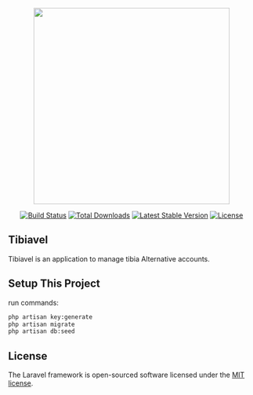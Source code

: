<p align="center"><img src="https://i.imgur.com/jQJfNOy.png" width="400"></p>

<p align="center">
<a href="https://travis-ci.org/laravel/framework"><img src="https://travis-ci.org/laravel/framework.svg" alt="Build Status"></a>
<a href="https://packagist.org/packages/laravel/framework"><img src="https://poser.pugx.org/laravel/framework/d/total.svg" alt="Total Downloads"></a>
<a href="https://packagist.org/packages/laravel/framework"><img src="https://poser.pugx.org/laravel/framework/v/stable.svg" alt="Latest Stable Version"></a>
<a href="https://packagist.org/packages/laravel/framework"><img src="https://poser.pugx.org/laravel/framework/license.svg" alt="License"></a>
</p>

## Tibiavel

Tibiavel is an application to manage tibia Alternative accounts.

## Setup This Project

run commands:
```cmd
php artisan key:generate
php artisan migrate
php artisan db:seed
```

## License

The Laravel framework is open-sourced software licensed under the [MIT license](https://opensource.org/licenses/MIT).
